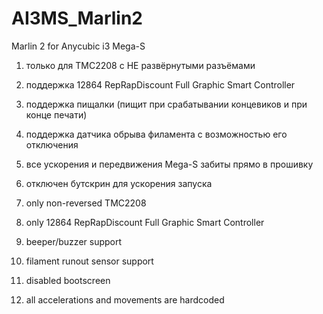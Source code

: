 # AI3MS_Marlin2
 Marlin 2 for Anycubic i3 Mega-S

1. только для ТМС2208 с НЕ развёрнутыми разъёмами
2. поддержка 12864 RepRapDiscount Full Graphic Smart Controller
3. поддержка пищалки (пищит при срабатывании концевиков и при конце печати)
4. поддержка датчика обрыва филамента с возможностью его отключения
5. все ускорения и передвижения Mega-S забиты прямо в прошивку
6. отключен бутскрин для ускорения запуска

1. only non-reversed TMC2208
2. only 12864 RepRapDiscount Full Graphic Smart Controller
3. beeper/buzzer support
4. filament runout sensor support
5. disabled bootscreen
6. all accelerations and movements are hardcoded